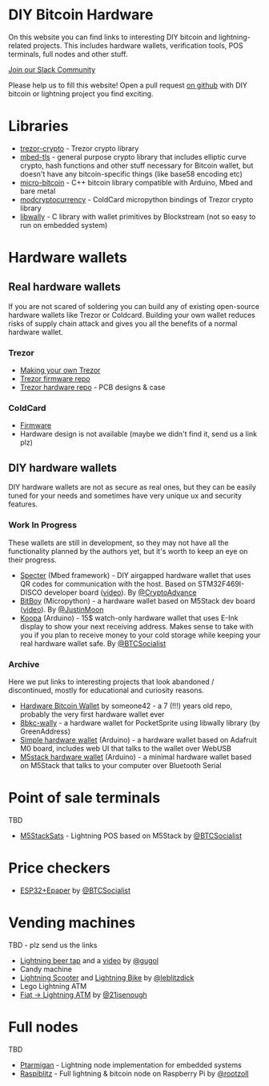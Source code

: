 # DIY Bitcoin Hardware

On this website you can find links to interesting DIY bitcoin and lightning-related projects. This includes hardware wallets, verification tools, POS terminals, full nodes and other stuff.

[Join our Slack Community](https://join.slack.com/t/diybitcoinhardware/shared_invite/enQtNzQyNTI0MzMxNTIzLWQzNTA4N2UyNjliZTNmZTUxYjRhNDI2NjhmZmFkNDE2ZmIyNzc4ZjFiNmMyYmQ1MTM4YTFiN2RlMTQ1OGRiYWE)

Please help us to fill this website! Open a pull request [on github](https://github.com/diybitcoinhardware/diybitcoinhardware.github.io) with DIY bitcoin or lightning project you find exciting.

# Libraries

- [trezor-crypto](https://github.com/trezor/trezor-firmware/tree/master/crypto) - Trezor crypto library
- [mbed-tls](https://github.com/ARMmbed/mbedtls) - general purpose crypto library that includes elliptic curve crypto, hash functions and other stuff necessary for Bitcoin wallet, but doesn't have any bitcoin-specific things (like base58 encoding etc)
- [micro-bitcoin](https://github.com/micro-bitcoin/uBitcoin) - C++ bitcoin library compatible with Arduino, Mbed and bare metal
- [modcryptocurrency](https://github.com/Coldcard/modcryptocurrency) - ColdCard micropython bindings of Trezor crypto library
- [libwally](https://github.com/ElementsProject/libwally-core/) - C library with wallet primitives by Blockstream (not so easy to run on embedded system)

# Hardware wallets

## Real hardware wallets

If you are not scared of soldering you can build any of existing open-source hardware wallets like Trezor or Coldcard. Building your own wallet reduces risks of supply chain attack and gives you all the benefits of a normal hardware wallet.

### Trezor

- [Making your own Trezor](https://www.instructables.com/id/Making-My-Own-Trezor-Crypto-Hardware-Wallet/)
- [Trezor firmware repo](https://github.com/trezor/trezor-firmware)
- [Trezor hardware repo](https://github.com/trezor/trezor-hw) - PCB designs & case

### ColdCard

- [Firmware](https://github.com/Coldcard/firmware)
- Hardware design is not available (maybe we didn't find it, send us a link plz)

## DIY hardware wallets

DIY hardware wallets are not as secure as real ones, but they can be easily tuned for your needs and sometimes have very unique ux and security features.

### Work In Progress

These wallets are still in development, so they may not have all the functionality planned by the authors yet, but it's worth to keep an eye on their progress.

- [Specter](https://github.com/cryptoadvance/specter-diy) (Mbed framework) - DIY airgapped hardware wallet that uses QR codes for communication with the host. Based on STM32F469I-DISCO developer board ([video](https://twitter.com/StepanSnigirev/status/1168923849699876881)). By [@CryptoAdvance](https://twitter.com/CryptoAdvance)
- [BitBoy](https://github.com/justinmoon/bitboy) (Micropython) - a hardware wallet based on M5Stack dev board ([video](https://twitter.com/_JustinMoon_/status/1168991333970829314)). By [@JustinMoon](https://twitter.com/_JustinMoon_)
- [Koopa](https://github.com/arcbtc/koopa) (Arduino) - 15$ watch-only hardware wallet that uses E-Ink display to show your next receiving address. Makes sense to take with you if you plan to receive money to your cold storage while keeping your real hardware wallet safe. By [@BTCSocialist](https://twitter.com/BTCSocialist)

### Archive

Here we put links to interesting projects that look abandoned / discontinued, mostly for educational and curiosity reasons.

- [Hardware Bitcoin Wallet](https://github.com/someone42/hardware-bitcoin-wallet) by someone42 - a 7 (!!!) years old repo, probably the very first hardware wallet ever
- [8bkc-wally](https://github.com/greenaddress/8bkc-wally/) - a hardware wallet for PocketSprite using libwally library (by GreenAddress)
- [Simple hardware wallet](https://github.com/arduino-bitcoin/simple_hardware_wallet) (Arduino) - a hardware wallet based on Adafruit M0 board, includes web UI that talks to the wallet over WebUSB
- [M5stack hardware wallet](https://github.com/stepansnigirev/m5stack_hardware_wallet) (Arduino) - a minimal hardware wallet based on M5Stack that talks to your computer over Bluetooth Serial

# Point of sale terminals

TBD

- [M5StackSats](https://github.com/arcbtc/M5StackSats) - Lightning POS based on M5Stack by [@BTCSocialist](https://twitter.com/BTCSocialist)

# Price checkers

- [ESP32+Epaper](https://github.com/arcbtc/epaper-btc-price-fetcher) by [@BTCSocialist](https://twitter.com/BTCSocialist)

# Vending machines

TBD - plz send us the links

- [Lightning beer tap](https://github.com/puzzle/lightning-beer-tap) and a [video](https://www.youtube.com/watch?v=S0sYInAOZUI) by [@gugol](https://twitter.com/gugol)
- Candy machine
- [Lightning Scooter](https://github.com/leblitzdick/lightning-scooter) and [Lightning Bike](https://github.com/leblitzdick/lightning-bike) by [@leblitzdick](https://twitter.com/leblitzdick)
- Lego Lightning ATM
- [Fiat -> Lightning ATM](https://github.com/21isenough/LightningATM) by [@21isenough](https://twitter.com/21isenough)

# Full nodes

TBD

- [Ptarmigan](https://github.com/nayutaco/ptarmigan) - Lightning node implementation for embedded systems
- [Raspiblitz](https://github.com/rootzoll/raspiblitz) - Full lightning & bitcoin node on Raspberry Pi by [@rootzoll](https://twitter.com/rootzoll)
